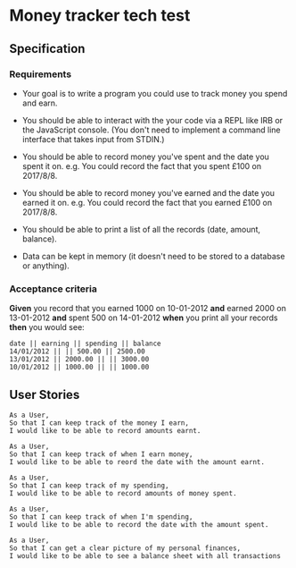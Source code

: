 # Money tracker tech test

## Specification

### Requirements

* Your goal is to write a program you could use to track money you spend and earn.

* You should be able to interact with the your code via a REPL like IRB or the JavaScript console.  (You don't need to implement a command line interface that takes input from STDIN.)

* You should be able to record money you've spent and the date you spent it on.  e.g. You could record the fact that you spent £100 on 2017/8/8.

* You should be able to record money you've earned and the date you earned it on.  e.g. You could record the fact that you earned £100 on 2017/8/8.

* You should be able to print a list of all the records (date, amount, balance).

* Data can be kept in memory (it doesn't need to be stored to a database or anything).

### Acceptance criteria

**Given** you record that you earned 1000 on 10-01-2012
**and** earned 2000 on 13-01-2012
**and** spent 500 on 14-01-2012
**when** you print all your records
**then** you would see:

```
date || earning || spending || balance
14/01/2012 || || 500.00 || 2500.00
13/01/2012 || 2000.00 || || 3000.00
10/01/2012 || 1000.00 || || 1000.00
```

## User Stories
```
As a User,
So that I can keep track of the money I earn,
I would like to be able to record amounts earnt.
```

```
As a User,
So that I can keep track of when I earn money,
I would like to be able to reord the date with the amount earnt.
```

```
As a User,
So that I can keep track of my spending,
I would like to be able to record amounts of money spent.
```

```
As a User,
So that I can keep track of when I'm spending,
I would like to be able to record the date with the amount spent.
```

```
As a User,
So that I can get a clear picture of my personal finances,
I would like to be able to see a balance sheet with all transactions
